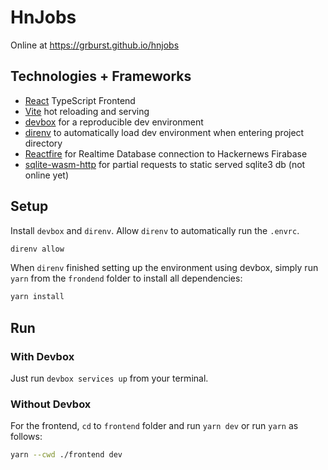 # HnJobs

Online at https://grburst.github.io/hnjobs

## Technologies + Frameworks

- [React](https://react.dev/) TypeScript Frontend
- [Vite](https://vitejs.dev/) hot reloading and serving
- [devbox](https://github.com/jetify-com/devbox) for a reproducible dev environment
- [direnv](https://github.com/direnv/direnv) to automatically load dev environment when entering project directory
- [Reactfire](https://github.com/FirebaseExtended/reactfire/blob/main/docs/quickstart.md) for Realtime Database connection to Hackernews Firabase
- [sqlite-wasm-http](https://github.com/mmomtchev/sqlite-wasm-http#readme) for partial requests to static served sqlite3 db (not online yet)

## Setup

Install `devbox` and `direnv`.
Allow `direnv` to automatically run the `.envrc`.

```bash
direnv allow
```

When `direnv` finished setting up the environment using devbox, simply run `yarn` from the `frondend` folder to install all dependencies:
```bash
yarn install
```

## Run

### With Devbox
Just run `devbox services up` from your terminal.

### Without Devbox

For the frontend, `cd` to `frontend` folder and run `yarn dev` or run `yarn` as follows:
```bash
yarn --cwd ./frontend dev
```

